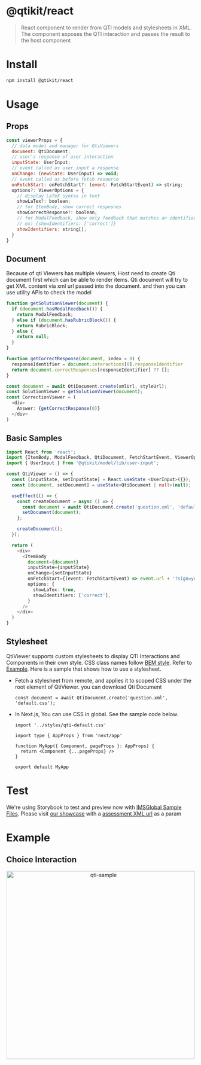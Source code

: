 # @qtikit/react

> React component to render from QTI models and stylesheets in XML. The component exposes the QTI interaction and passes the result to the host component

# Install

```sh
npm install @qtikit/react
```

# Usage

## Props

```js
const viewerProps = {
  // data model and manager for QtiViewers
  document: QtiDocument;
  // user's response of user interaction
  inputState: UserInput;
  // event called as user input a response
  onChange: (newState: UserInput) => void;
  // event called as before fetch resource
  onFetchStart: onFetchStart?: (event: FetchStartEvent) => string;
  options?: ViewerOptions = {
    // display LaTeX syntax in text
    showLaTex?: boolean;
    // for ItemBody, show correct resposnes
    showCorrectResponse?: boolean;
    // for ModalFeedback, show only feedback that matches an identifiers
    // ex) {showIdentifiers: ['correct']}
    showIdentifiers: string[];
  }
}
```

## Document

Because of qti Viewers has multiple viewers, Host need to create Qti document first which can be able to render items. Qti document will try to get XML content via xml url passed into the document. and then you can use utility APIs to check the model

```js
function getSolutionViewer(document) {
  if (document.hasModalFeedback()) {
    return ModalFeedback;
  } else if (document.hasRubricBlock()) {
    return RubricBlock;
  } else {
    return null;
  }
}

function getCorrectResponse(document, index = 0) {
  responseIdentifier = document.interactions[0].responseIdentifier
  return document.correctResponses[responseIdentifier] ?? [];
} 

const document = await QtiDocument.create(xmlUrl, styleUrl);
const SolutionViewer = getSolutionViewer(document);
const CorrectionViewer = (
  <div>
    Answer: {getCorrectResponse(0)}
  </div>
)
```

## Basic Samples

```ts
import React from 'react';
import {ItemBody, ModalFeedback, QtiDocument, FetchStartEvent, ViewerOptions} from '@qtikit/react/lib';
import { UserInput } from '@qtikit/model/lib/user-input';

const QtiViewer = () => {
  const [inputState, setInputState] = React.useState <UserInput>({});
  const [document, setDocument] = useState<QtiDocument | null>(null);

  useEffect(() => {
    const createDocument = async () => {
      const document = await QtiDocument.create('question.xml', 'default.css');
      setDocument(document);
    };

    createDocument();
  });

  return (
    <div>
      <ItemBody
        document={document}
        inputState={inputState}
        onChange={setInputState}
        onFetchStart={(event: FetchStartEvent) => event.url + '?sign=your-sign'}
        options: {
          showLaTex: true,
          showIdentifiers: ['correct'],
        }
      />
    </div>
  )
}
```

## Stylesheet

QtiViewer supports custom stylesheets to display QTI Interactions and Components in their own style. CSS class names follow [BEM style][bem]. Refer to [Example][css-style]. Here is a sample that shows how to use a stylesheet.

- Fetch a stylesheet from remote, and applies it to scoped CSS under the root element of QtiViewer. you can download Qti Document
  ```
  const document = await QtiDocument.create('question.xml', 'default.css');
  ```

- In Next.js, You can use CSS in global. See the sample code below.
  ```
  import '../styles/qti-default.css'
  
  import type { AppProps } from 'next/app'

  function MyApp({ Component, pageProps }: AppProps) {
    return <Component {...pageProps} />
  }

  export default MyApp
  ```

[bem]: http://getbem.com/naming/
[css-style]: https://qtikit-storybook.vercel.app/default.css

# Test

We're using Storybook to test and preview now with [IMSGlobal Sample Files][sample-files]. Please visit [our showcase][story-book] with a [assessment XML url][xml] as a param

[sample-files]: https://github.com/IMSGlobal/qti-examples
[story-book]: https://qtikit-storybook.vercel.app/
[xml]: https://qtikit-storybook.vercel.app/?path=/story/tests-qtiviewers--qti-viewers&assessmentItemSrc=https://raw.githubusercontent.com/riiid/qtikit/main/packages/react/.storybook/public/tests/items/choice.xml

# Example

## Choice Interaction

<p align="center">
<img width="503" alt="qti-sample" src="https://user-images.githubusercontent.com/124117/145538196-746e31b8-f0b0-4596-bbdb-2764483f8c04.png">
</p>
